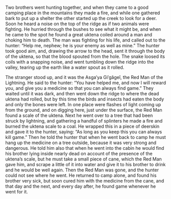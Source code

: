 Two brothers went hunting together, and when they came to a good camping place in the mountains they made a fire, and while one gathered bark to put up a shelter the other started up the creek to look for a deer. Soon he heard a noise on the top of the ridge as if two animals were fighting. He hurried through the bushes to see what it might be, and when he came to the spot he found a great uktena coiled around a man and choking him to death. The man was fighting for his life, and called out to the hunter: “Help me, nephew; he is your enemy as well as mine.” The hunter took good aim, and, drawing the arrow to the head, sent it through the body of the uktena, so that the blood spouted from the hole. The snake loosed its coils with a snapping noise, and went tumbling down the ridge into the valley, tearing up the earth like a water spout as it rolled.

The stranger stood up, and it was the Asga′ya Gi′găgeĭ, the Red Man of the Lightning. He said to the hunter: “You have helped me, and now I will reward you, and give you a medicine so that you can always find game.” They waited until it was dark, and then went down the ridge to where the dead uktena had rolled, but by this time the birds and insects had eaten the body and only the bones were left. In one place were flashes of light coming up from the ground, and on digging here, just under the surface, the Red Man found a scale of the uktena. Next he went over to a tree that had been struck by lightning, and gathering a handful of splinters he made a fire and burned the uktena scale to a coal. He wrapped this in a piece of deerskin and gave it to the hunter, saying: “As long as you keep this you can always kill game.” Then he told the hunter that when he went back to camp he must hang up the medicine on a tree outside, because it was very strong and dangerous. He told him also that when he went into the cabin he would find his brother lying inside nearly dead on account of the presence of the uktena’s scale, but he must take a small piece of cane, which the Red Man gave him, and scrape a little of it into water and give it to his brother to drink and he would be well again. Then the Red Man was gone, and the hunter could not see where he went. He returned to camp alone, and found his brother very sick, but soon cured him with the medicine from the cane, and that day and the next, and every day after, he found game whenever he went for it.
